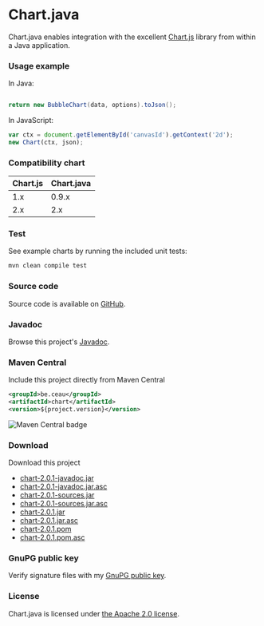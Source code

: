 # Chart.java

Chart.java enables integration with the excellent [Chart.js](http://www.chartjs.org/) library from within a Java application.

### Usage example

In Java:

```Java

return new BubbleChart(data, options).toJson();
```

In JavaScript:

```JavaScript
var ctx = document.getElementById('canvasId').getContext('2d');
new Chart(ctx, json);
```

### Compatibility chart

Chart.js | Chart.java
------------ | -------------
1.x | 0.9.x
2.x | 2.x

### Test
See example charts by running the included unit tests:
```XML
mvn clean compile test
```

###	Source code
Source code is available on [GitHub](https://github.com/mdewilde/chart).

### Javadoc
Browse this project's [Javadoc](https://www.ceau.be/chart/apidocs/index.html).

### Maven Central
Include this project directly from Maven Central
```XML
<groupId>be.ceau</groupId>
<artifactId>chart</artifactId>
<version>${project.version}</version>
```
![Maven Central badge](https://maven-badges.herokuapp.com/maven-central/be.ceau/chart/badge.svg)

### Download
Download this project
* [chart-2.0.1-javadoc.jar](https://www.ceau.be/chart/chart-2.0.1-javadoc.jar)
* [chart-2.0.1-javadoc.jar.asc](https://www.ceau.be/chart/chart-2.0.1-javadoc.jar.asc)
* [chart-2.0.1-sources.jar](https://www.ceau.be/chart/chart-2.0.1-sources.jar)
* [chart-2.0.1-sources.jar.asc](https://www.ceau.be/chart/chart-2.0.1-sources.jar.asc)
* [chart-2.0.1.jar](https://www.ceau.be/chart/chart-2.0.1.jar)
* [chart-2.0.1.jar.asc](https://www.ceau.be/chart/chart-2.0.1.jar.asc)
* [chart-2.0.1.pom](https://www.ceau.be/chart/chart-2.0.1.pom)
* [chart-2.0.1.pom.asc](https://www.ceau.be/chart/chart-2.0.1.pom.asc)

### GnuPG public key
Verify signature files with my [GnuPG public key](https://www.ceau.be/pubkey.gpg).

### License
Chart.java is licensed under [the Apache 2.0 license](https://www.apache.org/licenses/LICENSE-2.0.txt).